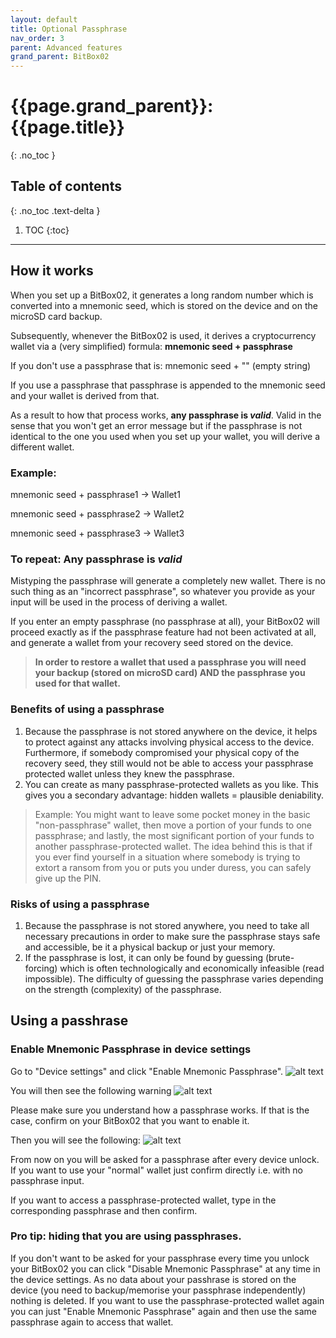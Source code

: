```yaml
---
layout: default
title: Optional Passphrase
nav_order: 3
parent: Advanced features
grand_parent: BitBox02
---
```


# {{page.grand_parent}}: {{page.title}}
{: .no_toc }

## Table of contents
{: .no_toc .text-delta }

1. TOC
{:toc}
---
## How it works
When you set up a BitBox02, it  generates a long random number which is converted into a mnemonic seed, which is  stored on the device and on the microSD card backup.

Subsequently, whenever the BitBox02 is used, it derives a cryptocurrency wallet via a (very simplified) formula:
**mnemonic seed + passphrase**

If you don't use a passphrase that is: mnemonic seed + "" (empty string)

If you use a passphrase that passphrase is appended to the mnemonic seed and your wallet is derived from that.

As a result to how that process works, **any passphrase is *valid***. Valid in the sense that you won't get an error message but if the passphrase is not identical to the one you used when you set up your wallet, you will derive a different wallet.
### Example:

mnemonic seed + passphrase1 -> Wallet1

mnemonic seed + passphrase2 -> Wallet2

mnemonic seed + passphrase3 -> Wallet3

### To repeat: Any passphrase is *valid*
Mistyping the passphrase will generate a completely new wallet. There is no such thing as an "incorrect passphrase", so whatever you provide as your input will be used in the process of deriving a wallet.

If you enter an empty passphrase (no passphrase at all), your BitBox02 will proceed exactly as if the passphrase feature had not been activated at all, and generate a wallet from your recovery seed stored on the device.

> **In order to restore a wallet that used a passphrase you will need your backup (stored on microSD card) AND the passphrase you used for that wallet.**


### Benefits of using a passphrase
1. Because the passphrase is not stored anywhere on the device, it helps to protect against any attacks involving physical access to the device. Furthermore, if somebody compromised your physical copy of the recovery seed, they still would not be able to access your passphrase protected wallet unless they knew the passphrase.
2. You can create as many passphrase-protected wallets as you like. This gives you a secondary advantage: hidden wallets = plausible deniability.
>Example: You might want to leave some pocket money in the basic "non-passphrase" wallet, then move a portion of your funds to one passphrase; and lastly, the most significant portion of your funds to another passphrase-protected wallet.
The idea behind this is that if you ever find yourself in a situation where somebody is trying to extort a ransom from you or puts you under duress, you can safely give up the PIN.

### Risks of using a passphrase
1. Because the passphrase is not stored anywhere, you need to take all necessary precautions in order to make sure the passphrase stays safe and accessible, be it a physical backup or just your memory.
2. If the passphrase is lost, it can only be found by guessing (brute-forcing) which is often technologically and economically infeasible (read impossible). The difficulty of guessing the passphrase varies depending on the strength (complexity) of the passphrase.

## Using a passhrase
### Enable Mnemonic Passphrase in device settings
Go to "Device settings" and click "Enable Mnemonic Passphrase".
![alt text]({{site.baseurl}}/assets/images/BitBox02_passphrase/passphrase1.png )

You will then see the following warning
![alt text]({{site.baseurl}}/assets/images/BitBox02_passphrase/passphrase2.png )

Please make sure you understand how a passphrase works. If that is the case, confirm on your BitBox02 that you want to enable it.

Then you will see the following:
![alt text]({{site.baseurl}}/assets/images/BitBox02_passphrase/passphrase3.png )

From now on you will be asked for a passphrase after every device unlock. If you want to use your "normal" wallet just confirm directly i.e. with no passphrase input.

If you want to access a passphrase-protected wallet, type in the corresponding passphrase and then confirm.

### Pro tip: hiding that you are using passphrases.
If you don't want to be asked for your passphrase every time you unlock your BitBox02 you can click "Disable Mnemonic Passphrase" at any time in the device settings. As no data about your passhrase is stored on the device (you need to backup/memorise your passphrase independently) nothing is deleted. If you want to use the passphrase-protected wallet again you can just "Enable Mnemonic Passphrase" again and then use the same passphrase again to access that wallet.
